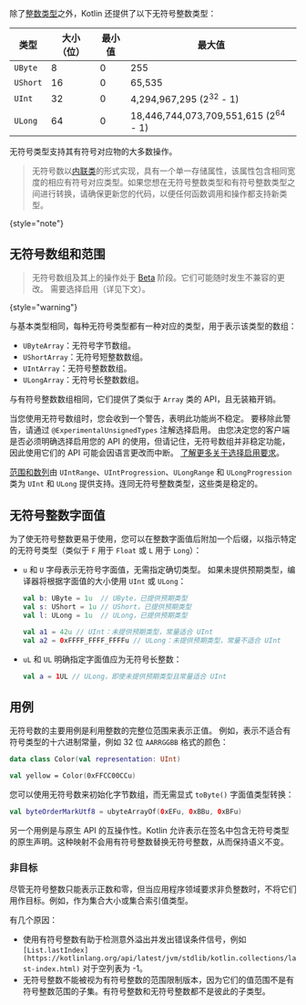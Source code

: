 [//]: # (title: 无符号整数类型)

除了[整数类型](numbers.md#integer-types)之外，Kotlin 还提供了以下无符号整数类型：

| 类型     | 大小（位） | 最小值 | 最大值                                       |
|----------|-------------|-----------|-------------------------------------------------|
| `UByte`  | 8           | 0         | 255                                             |
| `UShort` | 16          | 0         | 65,535                                          |
| `UInt`   | 32          | 0         | 4,294,967,295 (2<sup>32</sup> - 1)              |
| `ULong`  | 64          | 0         | 18,446,744,073,709,551,615 (2<sup>64</sup> - 1) |

无符号类型支持其有符号对应物的大多数操作。

> 无符号数以[内联类](inline-classes.md)的形式实现，具有一个单一存储属性，该属性包含相同宽度的相应有符号对应类型。如果您想在无符号整数类型和有符号整数类型之间进行转换，请确保更新您的代码，以便任何函数调用和操作都支持新类型。
>
{style="note"}

## 无符号数组和范围

> 无符号数组及其上的操作处于 [Beta](components-stability.md) 阶段。它们可能随时发生不兼容的更改。
> 需要选择启用（详见下文）。
>
{style="warning"}

与基本类型相同，每种无符号类型都有一种对应的类型，用于表示该类型的数组：

* `UByteArray`：无符号字节数组。
* `UShortArray`：无符号短整数数组。
* `UIntArray`：无符号整数数组。
* `ULongArray`：无符号长整数数组。

与有符号整数数组相同，它们提供了类似于 `Array` 类的 API，且无装箱开销。

当您使用无符号数组时，您会收到一个警告，表明此功能尚不稳定。
要移除此警告，请通过 `@ExperimentalUnsignedTypes` 注解选择启用。
由您决定您的客户端是否必须明确选择启用您的 API 的使用，但请记住，无符号数组并非稳定功能，因此使用它们的 API 可能会因语言更改而中断。
[了解更多关于选择启用要求](opt-in-requirements.md)。

[范围和数列](ranges.md)由 `UIntRange`、`UIntProgression`、`ULongRange` 和 `ULongProgression` 类为 `UInt` 和 `ULong` 提供支持。连同无符号整数类型，这些类是稳定的。

## 无符号整数字面值

为了使无符号整数更易于使用，您可以在整数字面值后附加一个后缀，以指示特定的无符号类型（类似于 `F` 用于 `Float` 或 `L` 用于 `Long`）：

* `u` 和 `U` 字母表示无符号字面值，无需指定确切类型。
    如果未提供预期类型，编译器将根据字面值的大小使用 `UInt` 或 `ULong`：

    ```kotlin
    val b: UByte = 1u  // UByte，已提供预期类型
    val s: UShort = 1u // UShort，已提供预期类型
    val l: ULong = 1u  // ULong，已提供预期类型
  
    val a1 = 42u // UInt：未提供预期类型，常量适合 UInt
    val a2 = 0xFFFF_FFFF_FFFFu // ULong：未提供预期类型，常量不适合 UInt
    ```

* `uL` 和 `UL` 明确指定字面值应为无符号长整数：

    ```kotlin
    val a = 1UL // ULong，即使未提供预期类型且常量适合 UInt
    ```

## 用例

无符号数的主要用例是利用整数的完整位范围来表示正值。
例如，表示不适合有符号类型的十六进制常量，例如 32 位 `AARRGGBB` 格式的颜色：

```kotlin
data class Color(val representation: UInt)

val yellow = Color(0xFFCC00CCu)
```

您可以使用无符号数来初始化字节数组，而无需显式 `toByte()` 字面值类型转换：

```kotlin
val byteOrderMarkUtf8 = ubyteArrayOf(0xEFu, 0xBBu, 0xBFu)
```

另一个用例是与原生 API 的互操作性。Kotlin 允许表示在签名中包含无符号类型的原生声明。这种映射不会用有符号整数替换无符号整数，从而保持语义不变。

### 非目标

尽管无符号整数只能表示正数和零，但当应用程序领域要求非负整数时，不将它们用作目标。例如，作为集合大小或集合索引值类型。

有几个原因：

* 使用有符号整数有助于检测意外溢出并发出错误条件信号，例如 `[List.lastIndex](https://kotlinlang.org/api/latest/jvm/stdlib/kotlin.collections/last-index.html)` 对于空列表为 -1。
* 无符号整数不能被视为有符号整数的范围限制版本，因为它们的值范围不是有符号整数范围的子集。有符号整数和无符号整数都不是彼此的子类型。